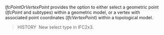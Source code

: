 _IfcPointOrVertexPoint_&nbsp;provides the option to either select a geometric point (_IfcPoint_ and subtypes) within a geometric model, or a vertex with associated point coordinates (_IfcVertexPoint_) within a topological model.

> HISTORY&nbsp; New select type in IFC2x3.